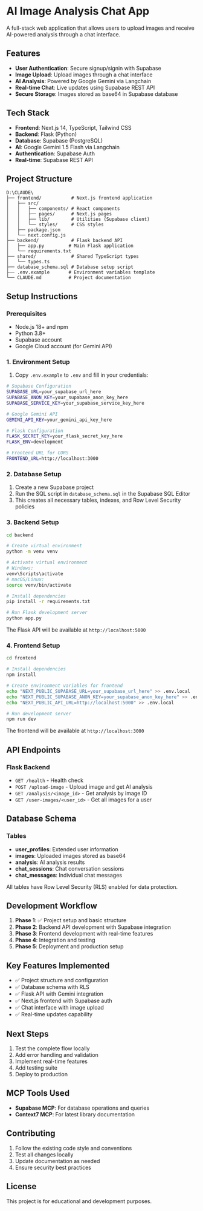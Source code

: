# AI Image Analysis Chat App

A full-stack web application that allows users to upload images and receive AI-powered analysis through a chat interface.

## Features

- **User Authentication**: Secure signup/signin with Supabase
- **Image Upload**: Upload images through a chat interface
- **AI Analysis**: Powered by Google Gemini via Langchain
- **Real-time Chat**: Live updates using Supabase REST API
- **Secure Storage**: Images stored as base64 in Supabase database

## Tech Stack

- **Frontend**: Next.js 14, TypeScript, Tailwind CSS
- **Backend**: Flask (Python)
- **Database**: Supabase (PostgreSQL)
- **AI**: Google Gemini 1.5 Flash via Langchain
- **Authentication**: Supabase Auth
- **Real-time**: Supabase REST API

## Project Structure

```
D:\CLAUDE\
├── frontend/           # Next.js frontend application
│   ├── src/
│   │   ├── components/ # React components
│   │   ├── pages/      # Next.js pages
│   │   ├── lib/        # Utilities (Supabase client)
│   │   └── styles/     # CSS styles
│   ├── package.json
│   └── next.config.js
├── backend/            # Flask backend API
│   ├── app.py         # Main Flask application
│   └── requirements.txt
├── shared/             # Shared TypeScript types
│   └── types.ts
├── database_schema.sql # Database setup script
├── .env.example       # Environment variables template
└── CLAUDE.md          # Project documentation
```

## Setup Instructions

### Prerequisites

- Node.js 18+ and npm
- Python 3.8+
- Supabase account
- Google Cloud account (for Gemini API)

### 1. Environment Setup

1. Copy `.env.example` to `.env` and fill in your credentials:

```bash
# Supabase Configuration
SUPABASE_URL=your_supabase_url_here
SUPABASE_ANON_KEY=your_supabase_anon_key_here
SUPABASE_SERVICE_KEY=your_supabase_service_key_here

# Google Gemini API
GEMINI_API_KEY=your_gemini_api_key_here

# Flask Configuration
FLASK_SECRET_KEY=your_flask_secret_key_here
FLASK_ENV=development

# Frontend URL for CORS
FRONTEND_URL=http://localhost:3000
```

### 2. Database Setup

1. Create a new Supabase project
2. Run the SQL script in `database_schema.sql` in the Supabase SQL Editor
3. This creates all necessary tables, indexes, and Row Level Security policies

### 3. Backend Setup

```bash
cd backend

# Create virtual environment
python -m venv venv

# Activate virtual environment
# Windows:
venv\Scripts\activate
# macOS/Linux:
source venv/bin/activate

# Install dependencies
pip install -r requirements.txt

# Run Flask development server
python app.py
```

The Flask API will be available at `http://localhost:5000`

### 4. Frontend Setup

```bash
cd frontend

# Install dependencies
npm install

# Create environment variables for frontend
echo "NEXT_PUBLIC_SUPABASE_URL=your_supabase_url_here" >> .env.local
echo "NEXT_PUBLIC_SUPABASE_ANON_KEY=your_supabase_anon_key_here" >> .env.local
echo "NEXT_PUBLIC_API_URL=http://localhost:5000" >> .env.local

# Run development server
npm run dev
```

The frontend will be available at `http://localhost:3000`

## API Endpoints

### Flask Backend

- `GET /health` - Health check
- `POST /upload-image` - Upload image and get AI analysis
- `GET /analysis/<image_id>` - Get analysis by image ID
- `GET /user-images/<user_id>` - Get all images for a user

## Database Schema

### Tables

- **user_profiles**: Extended user information
- **images**: Uploaded images stored as base64
- **analysis**: AI analysis results
- **chat_sessions**: Chat conversation sessions
- **chat_messages**: Individual chat messages

All tables have Row Level Security (RLS) enabled for data protection.

## Development Workflow

1. **Phase 1**: ✅ Project setup and basic structure
2. **Phase 2**: Backend API development with Supabase integration
3. **Phase 3**: Frontend development with real-time features
4. **Phase 4**: Integration and testing
5. **Phase 5**: Deployment and production setup

## Key Features Implemented

- ✅ Project structure and configuration
- ✅ Database schema with RLS
- ✅ Flask API with Gemini integration
- ✅ Next.js frontend with Supabase auth
- ✅ Chat interface with image upload
- ✅ Real-time updates capability

## Next Steps

1. Test the complete flow locally
2. Add error handling and validation
3. Implement real-time features
4. Add testing suite
5. Deploy to production

## MCP Tools Used

- **Supabase MCP**: For database operations and queries
- **Context7 MCP**: For latest library documentation

## Contributing

1. Follow the existing code style and conventions
2. Test all changes locally
3. Update documentation as needed
4. Ensure security best practices

## License

This project is for educational and development purposes.